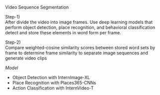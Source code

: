Video Sequence Segmentation
<Br>

Step-1) <Br>
After divide the video into image frames. Use deep learning models that perform object detection, place recognition, and behavioral classification detect and store these elements in word form per frame.

Step-2) <Br>
Compare weighted-cosine similarity scores between stored word sets by frame to determine frame similarity to separate image sequences and generate video clips<Br>

*Model*<Br>
- Object Detection with InternImage-XL <Br>
- Place Recognition with Places365-CNNs <Br>
- Action Classification with InternVideo-T <Br>
